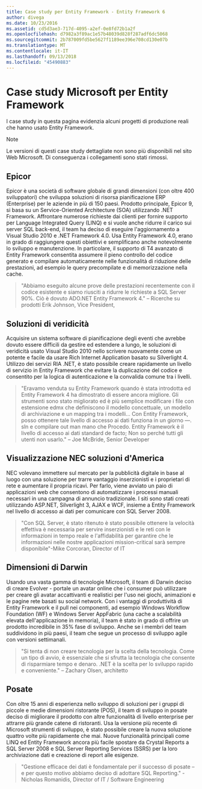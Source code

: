 ```yaml
---
title: Case study per Entity Framework - Entity Framework 6
author: divega
ms.date: 10/23/2016
ms.assetid: cd5d3ae3-717d-4095-a2ef-0e8fd72b1a2f
ms.openlocfilehash: d7982a3f89ac1e57b48039d828f287adf6dc5068
ms.sourcegitcommit: 2b787009fd5be5627f1189ee396e708cd130e07b
ms.translationtype: MT
ms.contentlocale: it-IT
ms.lasthandoff: 09/13/2018
ms.locfileid: "45490883"
---
```

# <a name="microsoft-case-studies-for-entity-framework"></a>Case study Microsoft per Entity Framework
I case study in questa pagina evidenzia alcuni progetti di produzione reali che hanno usato Entity Framework.
> [!NOTE]
> Le versioni di questi case study dettagliate non sono più disponibili nel sito Web Microsoft. Di conseguenza i collegamenti sono stati rimossi.

## <a name="epicor"></a>Epicor
Epicor è una società di software globale di grandi dimensioni (con oltre 400 sviluppatori) che sviluppa soluzioni di risorsa pianificazione ERP (Enterprise) per le aziende in più di 150 paesi.
Prodotto principale, Epicor 9, si basa su un Service-Oriented Architecture (SOA) utilizzando .NET Framework.
Affrontare numerose richieste dai clienti per fornire supporto per Language Integrated Query (LINQ) e si vuole anche ridurre il carico sui server SQL back-end, il team ha deciso di eseguire l'aggiornamento a Visual Studio 2010 e .NET Framework 4.0.
Usa Entity Framework 4.0, erano in grado di raggiungere questi obiettivi e semplificano anche notevolmente lo sviluppo e manutenzione.
In particolare, il supporto di T4 avanzato di Entity Framework consentita assumere il pieno controllo del codice generato e compilare automaticamente nelle funzionalità di riduzione delle prestazioni, ad esempio le query precompilate e di memorizzazione nella cache.

> "Abbiamo eseguito alcune prove delle prestazioni recentemente con il codice esistente e siamo riusciti a ridurre le richieste a SQL Server 90%.
Ciò è dovuto ADO.NET Entity Framework 4." – Ricerche su prodotti Erik Johnson, Vice President,  

## <a name="veracity-solutions"></a>Soluzioni di veridicità
Acquisire un sistema software di pianificazione degli eventi che avrebbe dovuto essere difficili da gestire ed estendere a lungo, le soluzioni di veridicità usato Visual Studio 2010 nello scrivere nuovamente come un potente e facile da usare Rich Internet Application basato su Silverlight 4.
Utilizzo dei servizi RIA .NET, è stato possibile creare rapidamente un livello di servizio in Entity Framework che evitare la duplicazione del codice e consentito per la logica di autenticazione e la convalida comune tra i livelli.  

> "Eravamo venduta su Entity Framework quando è stata introdotta ed Entity Framework 4 ha dimostrato di essere ancora migliore.
Gli strumenti sono stato migliorato ed è più semplice modificare i file con estensione edmx che definiscono il modello concettuale, un modello di archiviazione e un mapping tra i modelli... Con Entity Framework, posso ottenere tale livello di accesso ai dati funziona in un giorno —. sln e compilare out man mano che Procedo.
Entity Framework è il livello di accesso ai dati standard de facto; Non so perché tutti gli utenti non usarlo." – Joe McBride, Senior Developer

## <a name="nec-display-solutions-of-america"></a>Visualizzazione NEC soluzioni d'America
NEC volevano immettere sul mercato per la pubblicità digitale in base al luogo con una soluzione per trarre vantaggio inserzionisti e i proprietari di rete e aumentare il propria ricavi.
Per farlo, viene avviato un paio di applicazioni web che consentono di automatizzare i processi manuali necessari in una campagna di annuncio tradizionale.
I siti sono stati creati utilizzando ASP.NET, Silverlight 3, AJAX e WCF, insieme a Entity Framework nel livello di accesso ai dati per comunicare con SQL Server 2008.

> "Con SQL Server, è stato ritenuto è stato possibile ottenere la velocità effettiva è necessaria per servire inserzionisti e le reti con le informazioni in tempo reale e l'affidabilità per garantire che le informazioni nelle nostre applicazioni mission-critical sarà sempre disponibile"-Mike Corcoran, Director of IT

## <a name="darwin-dimensions"></a>Dimensioni di Darwin
Usando una vasta gamma di tecnologie Microsoft, il team di Darwin deciso di creare Evolver - portale un avatar online che i consumer può utilizzare per creare gli avatar accattivanti e realistici per l'uso nei giochi, animazioni e le pagine rete basati su social network.
Con i vantaggi di produttività di Entity Framework e il pull nei componenti, ad esempio Windows Workflow Foundation (WF) e Windows Server AppFabric (una cache a scalabilità elevata dell'applicazione in memoria), il team è stato in grado di offrire un prodotto incredibile in 35% fase di sviluppo.
Anche se i membri del team suddividono in più paesi, il team che segue un processo di sviluppo agile con versioni settimanali.

 > "Si tenta di non creare tecnologia per la scelta della tecnologia. Come un tipo di avvio, è essenziale che si sfrutta la tecnologia che consente di risparmiare tempo e denaro.
 .NET è la scelta per lo sviluppo rapido e conveniente." – Zachary Olsen, architetto  

## <a name="silverware"></a>Posate
Con oltre 15 anni di esperienza nello sviluppo di soluzioni per i gruppi di piccole e medie dimensioni ristorante (POS), il team di sviluppo in posate deciso di migliorare il prodotto con altre funzionalità di livello enterprise per attrarre più grande catene di ristoranti.
Usa la versione più recente di Microsoft strumenti di sviluppo, è stato possibile creare la nuova soluzione quattro volte più rapidamente che mai.
Nuove funzionalità principali come LINQ ed Entity Framework ancora più facile spostare da Crystal Reports a SQL Server 2008 e SQL Server Reporting Services (SSRS) per la loro archiviazione dati e creazione di report alle esigenze.

> "Gestione efficace dei dati è fondamentale per il successo di posate – e per questo motivo abbiamo deciso di adottare SQL Reporting." -Nicholas Romanidis, Director of IT / Software Engineering
